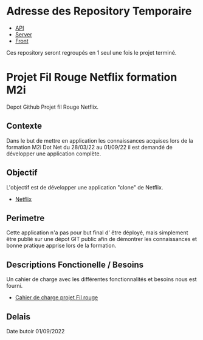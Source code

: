 Adresse des Repository Temporaire
===
- [API](https://github.com/domlem/netflix-Groupe-api-2022)
- [Server](https://github.com/gaetanse/netflix-Groupe-server-2022)
- [Front](https://github.com/christophedotnet/netflix-Groupe-front-2022)

Ces repository seront regroupés en 1 seul une fois le projet terminé.

Projet Fil Rouge Netflix formation M2i
===
Depot Github Projet fil Rouge Netflix.
## Contexte

Dans le but de mettre en application les connaissances acquises lors de la formation M2i Dot Net du 28/03/22 au 01/09/22 il est demandé de développer une application complète.

## Objectif

L'objectif est de développer une application "clone" de Netflix.
- [Netflix](https://www.netflix.com/fr/)

## Perimetre

Cette application n'a pas pour but final d' être déployé, mais simplement être publié sur une dépot GIT public afin de démontrer les connaissances et bonne pratique apprise lors de la formation.

## Descriptions Fonctionelle / Besoins

Un cahier de charge avec les différentes fonctionnalités et besoins nous est fourni.

- [Cahier de charge projet Fil rouge](/Cahier%20de%20charge%20Projet%20Fil%20Rouge%20PRF.docx)


## Delais

Date butoir 01/09/2022





